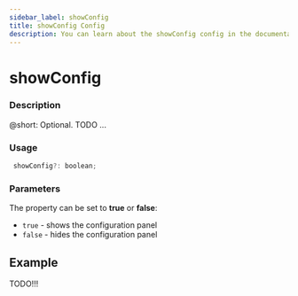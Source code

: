```yaml
---
sidebar_label: showConfig
title: showConfig Config
description: You can learn about the showConfig config in the documentation of the DHTMLX JavaScript Pivot library. Browse developer guides and API reference, try out code examples and live demos, and download a free 30-day evaluation version of DHTMLX Pivot.
---
```


# showConfig

### Description

@short: Optional. TODO ... 

### Usage

~~~jsx
 showConfig?: boolean;
~~~

### Parameters

The property can be set to **true** or **false**: 

- `true` - shows the configuration panel
- `false` - hides the configuration panel

## Example

TODO!!!
